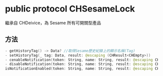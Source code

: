 # public protocol CHSesameLock

繼承自 CHDeivice，為 Sesame 所有可開關型產品

## 方法

```Swift
- getHistoryTag() -> Data? //取得Sesame歷史紀錄上的顯示名稱(Tag)
- setHistoryTag(_ tag: Data, result: @escaping (CHResult<CHEmpty>))
- cenableNotification(token: String, name: String, result: @escaping CHResult<CHEmpty>)//啟用該Sesame的通知功能
- disableNotification(token: String, name: String, result: @escaping CHResult<CHEmpty>)//停用該Sesame的通知功能
isNotificationEnabled(token: String, name: String, result: @escaping CHResult<Bool>): // 檢查Sesame通知是否啟用
```

